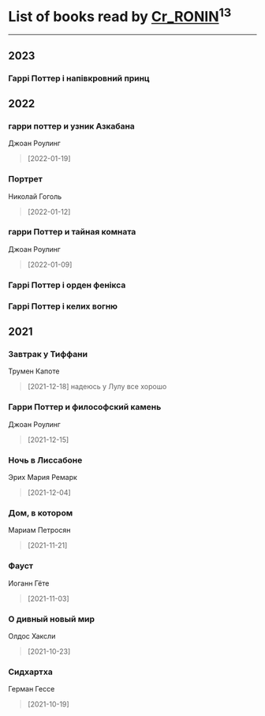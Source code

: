 # List of books read by [Cr_RONIN](https://plus.google.com/u/0/112090473416384685204/)<sup>13</sup>
---

## 2023

### Гаррі Поттер і напівкровний принц



## 2022

### гарри поттер и узник Азкабана
Джоан Роулинг
> [2022-01-19] 


### Портрет
Николай Гоголь
> [2022-01-12] 


### гарри Поттер и тайная комната
Джоан Роулинг
> [2022-01-09] 


### Гаррі Поттер і орден фенікса


### Гаррі Поттер і келих вогню



## 2021

### Завтрак у Тиффани
Трумен Капоте
> [2021-12-18] надеюсь у Лулу все хорошо


### Гарри Поттер и философский камень
Джоан Роулинг
> [2021-12-15] 


### Ночь в Лиссабоне
Эрих Мария Ремарк
> [2021-12-04] 


### Дом, в котором
Мариам Петросян
> [2021-11-21] 


### Фауст
Иоганн Гёте
> [2021-11-03] 


### О дивный новый мир
Олдос Хаксли
> [2021-10-23] 


### Сидхартха
Герман Гессе
> [2021-10-19] 



